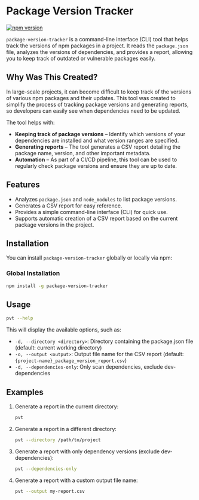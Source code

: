 # Package Version Tracker

[![npm version](https://badge.fury.io/js/package-version-tracker.svg)](https://www.npmjs.com/package/package-version-tracker)

`package-version-tracker` is a command-line interface (CLI) tool that helps track the versions of npm packages in a project. It reads the `package.json` file, analyzes the versions of dependencies, and provides a report, allowing you to keep track of outdated or vulnerable packages easily.

## Why Was This Created?

In large-scale projects, it can become difficult to keep track of the versions of various npm packages and their updates. This tool was created to simplify the process of tracking package versions and generating reports, so developers can easily see when dependencies need to be updated.

The tool helps with:
- **Keeping track of package versions** – Identify which versions of your dependencies are installed and what version ranges are specified.
- **Generating reports** – The tool generates a CSV report detailing the package name, version, and other important metadata.
- **Automation** – As part of a CI/CD pipeline, this tool can be used to regularly check package versions and ensure they are up to date.

## Features

- Analyzes `package.json` and `node_modules` to list package versions.
- Generates a CSV report for easy reference.
- Provides a simple command-line interface (CLI) for quick use.
- Supports automatic creation of a CSV report based on the current package versions in the project.

## Installation

You can install `package-version-tracker` globally or locally via npm:

### Global Installation
```bash
npm install -g package-version-tracker
```
## Usage

   ```bash
   pvt --help
   ```

   This will display the available options, such as:

   - `-d, --directory <directory>`: Directory containing the package.json file (default: current working directory)
   - `-o, --output <output>`: Output file name for the CSV report (default: `{project-name}_package_version_report.csv`)
   - `-d, --dependencies-only`: Only scan dependencies, exclude dev-dependencies

   ## Examples

   1. Generate a report in the current directory:
      ```bash
      pvt
      ```

   2. Generate a report in a different directory:
      ```bash
      pvt --directory /path/to/project
      ```

   3. Generate a report with only dependency versions (exclude dev-dependencies):
      ```bash
      pvt --dependencies-only
      ```

   4. Generate a report with a custom output file name:
      ```bash
      pvt --output my-report.csv
      ```

<!-- Security scan triggered at 2025-09-02 21:07:01 -->